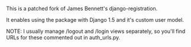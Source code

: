 This is a patched fork of James Bennett's django-registration.

It enables using the package with Django 1.5 and it's custom user model.

NOTE: I usually manage /logout and /login views separately, so you'll find
URLs for these commented out in auth_urls.py.
